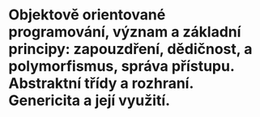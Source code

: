 # Objektově orientované programování, význam a základní principy: zapouzdření, dědičnost, a polymorfismus, správa přístupu. Abstraktní třídy a rozhraní. Genericita a její využití.